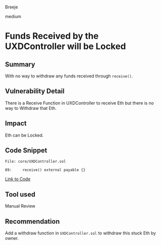Breeje

medium

# Funds Received by the UXDController will be Locked

## Summary

With no way to withdraw any funds received through `receive()`.

## Vulnerability Detail

There is a Receive Function in UXDController to receive Eth but there is no way to Withdraw that Eth.

## Impact

Eth can be Locked.

## Code Snippet

```solidity
File: core/UXDController.sol

89:     receive() external payable {}

```
[Link to Code](https://github.com/sherlock-audit/2023-01-uxd/blob/main/contracts/core/UXDController.sol#L89)

## Tool used

Manual Review

## Recommendation

Add a withdraw function in `UXDController.sol` to withdraw this stuck Eth by owner.
